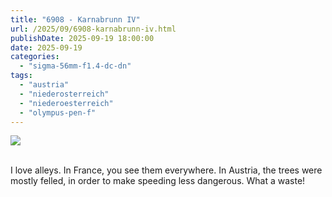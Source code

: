 ```yaml
---
title: "6908 - Karnabrunn IV"
url: /2025/09/6908-karnabrunn-iv.html
publishDate: 2025-09-19 18:00:00
date: 2025-09-19
categories:
  - "sigma-56mm-f1.4-dc-dn"
tags:
  - "austria"
  - "niederosterreich"
  - "niederoesterreich"
  - "olympus-pen-f"
---
```

<div class="container">
<div class="center"><a target="_blank" href="https://d25zfm9zpd7gm5.cloudfront.net/1200x1200/2021/20210425_141714_lr.jpg"><img class="webfeedsFeaturedVisual" src="https://d25zfm9zpd7gm5.cloudfront.net/0600x0600/2021/20210425_141714_lr.jpg" /></a></div>
</div>
<br />

I love alleys. In France, you see them everywhere. In
Austria, the trees were mostly felled, in order to make
speeding less dangerous. What a waste!
